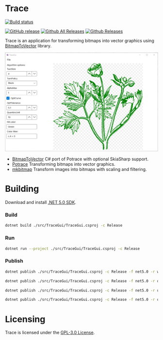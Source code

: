 # Trace

[![Build status](https://dev.azure.com/wieslawsoltes/GitHub/_apis/build/status/Trace)](https://dev.azure.com/wieslawsoltes/GitHub/_build/latest?definitionId=84)

[![GitHub release](https://img.shields.io/github/release/wieslawsoltes/trace.svg)](https://github.com/wieslawsoltes/trace)
[![Github All Releases](https://img.shields.io/github/downloads/wieslawsoltes/trace/total.svg)](https://github.com/wieslawsoltes/trace)
[![Github Releases](https://img.shields.io/github/downloads/wieslawsoltes/trace/latest/total.svg)](https://github.com/wieslawsoltes/trace)

Trace is an application for transforming bitmaps into vector graphics using [BitmapToVector](https://github.com/daltonks/BitmapToVector) library.

![](images/TraceGui.png)

* [BitmapToVector](https://github.com/daltonks/BitmapToVector) C# port of Potrace with optional SkiaSharp support.
* [Potrace](http://potrace.sourceforge.net/) Transforming bitmaps into vector graphics.
* [mkbitmap](http://potrace.sourceforge.net/mkbitmap.html) Transform images into bitmaps with scaling and filtering.

# Building

Download and install [.NET 5.0 SDK](https://dotnet.microsoft.com/download).

### Build

```bash
dotnet build ./src/TraceGui/TraceGui.csproj -c Release
```

### Run

```bash
dotnet run --project ./src/TraceGui/TraceGui.csproj -c Release
```

### Publish

```bash
dotnet publish ./src/TraceGui/TraceGui.csproj -c Release -f net5.0 -r win7-x64 -o TraceGui-win7-x64
```

```bash
dotnet publish ./src/TraceGui/TraceGui.csproj -c Release -f net5.0 -r debian.8-x64 -o TraceGui-debian.8-x64
```

```bash
dotnet publish ./src/TraceGui/TraceGui.csproj -c Release -f net5.0 -r ubuntu.14.04-x64 -o TraceGui-ubuntu.14.04-x64
```

```bash
dotnet publish ./src/TraceGui/TraceGui.csproj -c Release -f net5.0 -r osx.10.12-x64 -o TraceGui-osx.10.12-x64
```

# Licensing

Trace is licensed under the [GPL-3.0 License](LICENSE).
